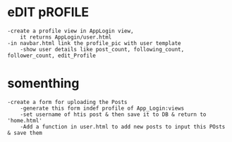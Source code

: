 
# eDIT pROFILE
    -create a profile view in AppLogin view,
        it returns AppLogin/user.html
    -in navbar.html link the profile_pic with user template
        -show user details like post_count, following_count, follower_count, edit_Profile

# somenthing
    -create a form for uploading the Posts
        -generate this form indef profile of App_Login:views
        -set username of htis post & then save it to DB & return to 'home.html'
        -Add a function in user.html to add new posts to input this POsts & save them 






















